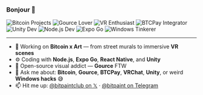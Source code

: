 ### Bonjour 👋

![Bitcoin Projects](https://img.shields.io/badge/Bitcoin-Art%20%26%20Tech-orange?logo=bitcoin)
![Gource Lover](https://img.shields.io/badge/Gource-Visualizer-blueviolet?logo=visual-studio-code)
![VR Enthusiast](https://img.shields.io/badge/VRChat-Creator-ff69b4?logo=steam)
![BTCPay Integrator](https://img.shields.io/badge/BTCPay-Enabled-brightgreen?logo=btcpayserver)
![Unity Dev](https://img.shields.io/badge/Unity-Game%20Dev-black?logo=unity)
![Node.js Dev](https://img.shields.io/badge/Node.js-Coder-green?logo=node.js)
![Expo Go](https://img.shields.io/badge/Expo-Go-blue?logo=expo)
![Windows Tinkerer](https://img.shields.io/badge/Windows-PowerUser-blue?logo=windows)

---

- 🎨 Working on **Bitcoin x Art** — from street murals to immersive **VR scenes**
- ⚙️ Coding with **Node.js**, **Expo Go**, **React Native**, and **Unity**
- 🌱 Open-source visual addict — **Gource** FTW  
- 🧠 Ask me about: **Bitcoin**, **Gource**, **BTCPay**, **VRChat**, **Unity**, or weird **Windows hacks** 😅  
- 📫 Hit me up: [@bitpaintclub on 𝕏](https://x.com/bitpaintclub) · [@bitpaint on Telegram](https://t.me/bitpaint)
